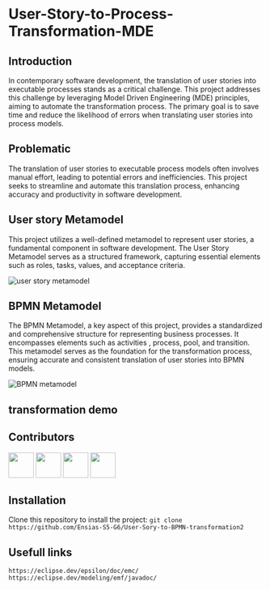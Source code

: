 # User-Story-to-Process-Transformation-MDE

## Introduction
In contemporary software development, the translation of user stories into executable processes stands as a critical challenge. 
This project addresses this challenge by leveraging Model Driven Engineering (MDE) principles, aiming to automate the transformation
 process. The primary goal is to save time and reduce the likelihood of errors when translating user stories into process models.

## Problematic
The translation of user stories to executable process models often involves manual effort, leading to potential errors and inefficiencies.
 This project seeks to streamline and automate this translation process, enhancing accuracy and productivity in software development.
## User story Metamodel
This project utilizes a well-defined metamodel to represent user stories, a fundamental component in software development. 
The User Story Metamodel serves as a structured framework, capturing essential elements such as roles, tasks, values, and acceptance criteria.


![user story metamodel ](/main/readme/userStoryMM.png)
## BPMN Metamodel

The BPMN Metamodel, a key aspect of this project, provides a standardized and comprehensive structure for
 representing business processes. It encompasses elements such as activities , process, pool, and transition. 
 This metamodel serves as the foundation for the transformation process, ensuring accurate and consistent 
 translation of user stories into BPMN models.


 ![BPMN metamodel ](/main/readme/BPMNMetamodel.jpeg)
## transformation demo 


## Contributors

[<img src="https://avatars.githubusercontent.com/u/96293231?v=4" width="50px">](https://github.com/GodWilldev)
[<img src="https://avatars.githubusercontent.com/u/148327695?v=4" width="50px">](https://github.com/dianeDev224)
[<img src="https://avatars.githubusercontent.com/u/125375032?v=4" width="50px">](https://github.com/ChaimaaRO)
[<img src="https://avatars.githubusercontent.com/u/101372554?v=4" width="50px">](https://github.com/houdasam)

## Installation
Clone this repository to install the project:
`git clone https://github.com/Ensias-S5-G6/User-Sory-to-BPMN-transformation2`

## Usefull links
`https://eclipse.dev/epsilon/doc/emc/`
`https://eclipse.dev/modeling/emf/javadoc/`


